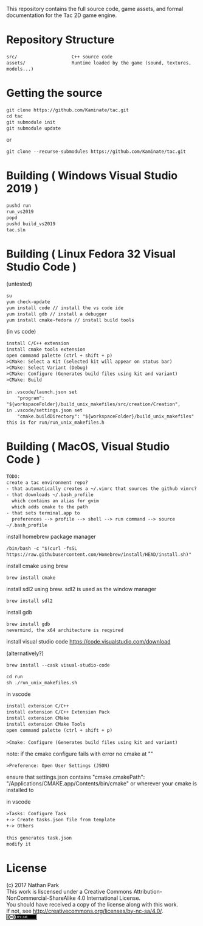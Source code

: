 This repository contains the full source code, game assets, and formal documentation for the Tac 2D game engine.

# Repository Structure
```
src/                    C++ source code
assets/                 Runtime loaded by the game (sound, textures, models...)
```

# Getting the source


```
git clone https://github.com/Kaminate/tac.git
cd tac
git submodule init
git submodule update
```

or

```
git clone --recurse-submodules https://github.com/Kaminate/tac.git
```


# Building ( Windows Visual Studio 2019 )

```
pushd run
run_vs2019
popd
pushd build_vs2019
tac.sln
```

# Building ( Linux Fedora 32 Visual Studio Code )

(untested)

```
su
yum check-update
yum install code // install the vs code ide
yum install gdb // install a debugger
yum install cmake-fedora // install build tools
```
(in vs code)
```
install C/C++ extension 
install cmake tools extension
open command palette (ctrl + shift + p)
>CMake: Select a Kit (selected kit will appear on status bar)
>CMake: Select Variant (Debug)
>CMake: Configure (Generates build files using kit and variant)
>CMake: Build

in .vscode/launch.json set
    "program": "${workspaceFolder}/build_unix_makefiles/src/creation/Creation",
in .vscode/settings.json set
    "cmake.buildDirectory": "${workspaceFolder}/build_unix_makefiles"
this is for run/run_unix_makefiles.h
```

# Building ( MacOS, Visual Studio Code )

```
TODO:
create a tac environment repo?
- that automatically creates a ~/.vimrc that sources the github vimrc?
- that downloads ~/.bash_profile
  which contains an alias for gvim
  which adds cmake to the path
- that sets terminal.app to
  preferences --> profile --> shell --> run command --> source ~/.bash_profile
```

install homebrew package manager
```
/bin/bash -c "$(curl -fsSL https://raw.githubusercontent.com/Homebrew/install/HEAD/install.sh)"
```

install cmake using brew
``` 
brew install cmake
```

install sdl2 using brew. sdl2 is used as the window manager
```
brew install sdl2
```

install gdb
```
brew install gdb
nevermind, the x64 architecture is reqyired
```

install visual studio code 
https://code.visualstudio.com/download


(alternatively?)
```
brew install --cask visual-studio-code
```

```
cd run
sh ./run_unix_makefiles.sh
```

in vscode
```
install extension C/C++ 
install extension C/C++ Extension Pack
install extension CMake
install extension CMake Tools
open command palette (ctrl + shift + p)

>Cmake: Configure (Generates build files using kit and variant)

```

note: if the cmake configure fails with error no cmake at ""
```
>Preference: Open User Settings (JSON)
```
ensure that settings.json contains 
"cmake.cmakePath": "/Applications/CMAKE.app/Contents/bin/cmake"
or wherever your cmake is installed to


in vscode
```
>Tasks: Configure Task
+-> Create tasks.json file from template
+-> Others

this generates task.json
modify it 
```


# License
(c) 2017 Nathan Park  
This work is liscensed under a Creative Commons Attribution-NonCommercial-ShareAlike 4.0 International License.  
You should have received a copy of the license along with this work.  
If not, see <http://creativecommons.org/licenses/by-nc-sa/4.0/>.  
[![Creative Commons License](assets/byncsa.png)](http://creativecommons.org/licenses/by-nc-sa/4.0/)

